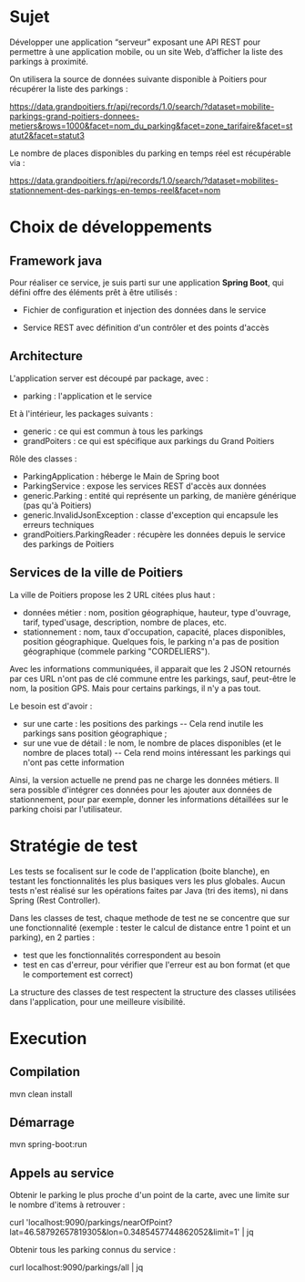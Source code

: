 # Sujet

Développer une application “serveur” exposant une API REST pour permettre à une application mobile, ou un site Web, d’afficher la liste des parkings à proximité.

  

On utilisera la source de données suivante disponible à Poitiers pour récupérer la liste des parkings :

https://data.grandpoitiers.fr/api/records/1.0/search/?dataset=mobilite-parkings-grand-poitiers-donnees-metiers&rows=1000&facet=nom_du_parking&facet=zone_tarifaire&facet=statut2&facet=statut3

  

Le nombre de places disponibles du parking en temps réel est récupérable via :

https://data.grandpoitiers.fr/api/records/1.0/search/?dataset=mobilites-stationnement-des-parkings-en-temps-reel&facet=nom

  
  

# Choix de développements
## Framework java
Pour réaliser ce service, je suis parti sur une application **Spring Boot**, qui défini offre des éléments prêt à être utilisés :

- Fichier de configuration et injection des données dans le service

- Service REST avec définition d'un contrôler et des points d'accès

## Architecture
L'application server est découpé par package, avec :
 - parking : l'application et le service
 
 Et à l'intérieur, les packages suivants :
 - generic : ce qui est commun à tous les parkings
 - grandPoiters : ce qui est spécifique aux parkings du Grand Poitiers


Rôle des classes :
- ParkingApplication : héberge le Main de Spring boot
- ParkingService : expose les services REST d'accès aux données
- generic.Parking : entité qui représente un parking, de manière générique (pas qu'à Poitiers)
- generic.InvalidJsonException : classe d'exception qui encapsule les erreurs techniques
- grandPoitiers.ParkingReader : récupère les données depuis le service des parkings de Poitiers


## Services de la ville de Poitiers

La ville de Poitiers propose les 2 URL citées plus haut :
 - données métier : nom, position géographique, hauteur, type d'ouvrage, tarif, typed'usage, description, nombre de places, etc.
 - stationnement : nom, taux d'occupation, capacité, places disponibles, position géographique. Quelques fois, le parking n'a pas de position géographique (commele parking "CORDELIERS").

Avec les informations communiquées, il apparait que les 2 JSON retournés par ces URL n'ont pas de clé commune entre les parkings, sauf, peut-être le nom, la position GPS. Mais pour certains parkings, il n'y a pas tout.

Le besoin est d'avoir : 
 - sur une carte : les positions des parkings -- Cela rend inutile les parkings sans position géographique ;
 - sur une vue de détail : le nom, le nombre de places disponibles (et le nombre de places total) -- Cela rend moins intéressant les parkings qui n'ont pas cette information

Ainsi, la version actuelle ne prend pas ne charge les données métiers. Il sera possible d'intégrer ces données pour les ajouter aux données de stationnement, pour par exemple, donner les informations détaillées sur le parking choisi par l'utilisateur.


# Stratégie de test
Les tests se focalisent sur le code de l'application (boite blanche), en testant les fonctionnalités les plus basiques vers les plus globales.
Aucun tests n'est réalisé sur les opérations faites par Java (tri des items), ni dans Spring (Rest Controller). 

Dans les classes de test, chaque methode de test ne se concentre que sur une fonctionnalité (exemple : tester le calcul de distance entre 1 point et un parking), en 2 parties :
 - test que les fonctionnalités correspondent au besoin
 - test en cas d'erreur, pour vérifier que l'erreur est au bon format (et que le comportement est correct)


La structure des classes de test respectent la structure des classes utilisées dans l'application, pour une meilleure visibilité.


# Execution

## Compilation

mvn clean install


## Démarrage

mvn spring-boot:run

## Appels au service
Obtenir le parking le plus proche d'un point de la carte, avec une limite sur le nombre d'items à retrouver :

curl 'localhost:9090/parkings/nearOfPoint?lat=46.58792657819305&lon=0.3485457744862052&limit=1' | jq


Obtenir tous les parking connus du service :

curl localhost:9090/parkings/all | jq
